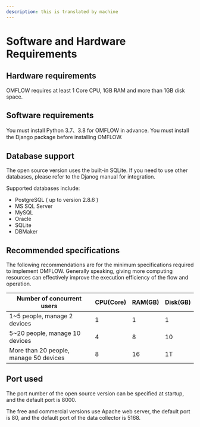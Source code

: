 ```yaml
---
description: this is translated by machine
---
```


# Software and Hardware Requirements

## Hardware requirements

OMFLOW requires at least 1 Core CPU, 1GB RAM and more than 1GB disk space.

## Software requirements

You must install Python  3.7、3.8  for OMFLOW in advance. You must install the Django package before installing OMFLOW.

## Database support

The open source version uses the built-in SQLite. If you need to use other databases, please refer to the Djanog manual for integration.

Supported databases include:

* PostgreSQL ( up to version 2.8.6 )
* MS SQL Server
* MySQL
* Oracle
* SQLite
* DBMaker

## Recommended specifications

The following recommendations are for the minimum specifications required to implement OMFLOW. Generally speaking, giving more computing resources can effectively improve the execution efficiency of the flow and operation.

| Number of concurrent users             | CPU(Core) | RAM(GB) | Disk(GB) |
| -------------------------------------- | --------- | ------- | -------- |
| 1\~5 people, manage 2 devices          | 1         | 1       | 1        |
| 5\~20 people, manage 10 devices        | 4         | 8       | 10       |
| More than 20 people, manage 50 devices | 8         | 16      | 1T       |

## Port used

The port number of the open source version can be specified at startup, and the default port is 8000.

The free and commercial versions use Apache web server, the default port is 80, and the default port of the data collector is 5168.

